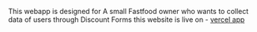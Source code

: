 This webapp is designed for A small Fastfood owner who wants to collect data of users through Discount Forms 
this website is live on - [vercel app](https://www.qr-code-generator.com)
